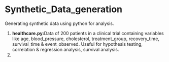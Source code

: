 # Synthetic_Data_generation
Generating synthetic data using python for analysis.
<ol>
    <li><b>healthcare.py:</b>Data of 200 patients in a clinical trial containing variables like age, blood_pressure, cholesterol, treatment_group, recovery_time, survival_time & event_observed. Useful for hypothesis testing, correlation & regression analysis, survival analysis.
    <li>
</ol>